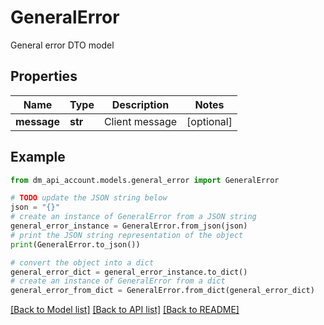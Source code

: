 # GeneralError

General error DTO model

## Properties

Name | Type | Description | Notes
------------ | ------------- | ------------- | -------------
**message** | **str** | Client message | [optional] 

## Example

```python
from dm_api_account.models.general_error import GeneralError

# TODO update the JSON string below
json = "{}"
# create an instance of GeneralError from a JSON string
general_error_instance = GeneralError.from_json(json)
# print the JSON string representation of the object
print(GeneralError.to_json())

# convert the object into a dict
general_error_dict = general_error_instance.to_dict()
# create an instance of GeneralError from a dict
general_error_from_dict = GeneralError.from_dict(general_error_dict)
```
[[Back to Model list]](../README.md#documentation-for-models) [[Back to API list]](../README.md#documentation-for-api-endpoints) [[Back to README]](../README.md)


